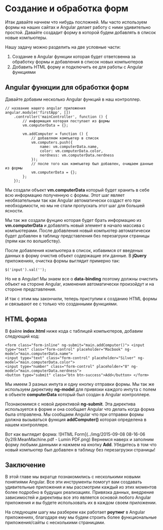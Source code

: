 # Создание и обработка форм

Итак давайте начнем что нибудь посложней. Мы часто используем формы на наших сайтах и Angular делает работу с ними удивительно простой. Давайте создадит форму в которой будем добавлять в список новые компьютеры.

Нашу задачу можно разделить на две условные части:

1. Создание в Angular функции которая будет ответсвенна за обработку формы и добавления в список новых компьютеров
2. Добавить HTML форму и подключить ее для работы с Angular функциями

## Angular функции для обработки форм

Давайте добавим несколько Angular функций в наш контроллер.

```
// название нашего angular приложения
angular.module('firstApp', [])
    .controller('mainController', function () {
        // информация которая поступает из формы
        vm.computerData = {};

        vm.addComputer = function () {
            // добавляем компьютер в список
            vm.computers.push({
                name: vm.computerData.name,
                color: vm.computerData.color,
                nerdness: vm.computerData.nerdness
            });
            // после того как компьютер был добавлен, очищаем данные из формы
            vm.computerData = {};
        };
    });
```
Мы создали объект **vm.computerData** который будет хранить в себе всю информацию полученную с формы. Этот шаг являет необязательным так как Angular автоматически создаст его при необходимости, но мы не стали пропускать этот шаг для большей ясности.

Мы так же создали фунцию которая будет брать информацию из **vm.computerData** и добавлять новый элемент в начало массива с компьютерами. После добавления новый компьютер автоматически будет добавлен в таблицу представления без перезагруки страницы (прям как по волшебству).

После добавления компьютера в список, избавимся от введеных данных в форму очистив объект содержащие эти данные. В **jQuery** приложениях, очистка формы выглядит примерно так:

```
$('input').val('');
```

Но не в Angular! Мы знаем все о **data-binding** поэтому должны очистить объект на стороне Angular, изменения автоматически произойдут и на стороне представления.

И так с этим мы закончили, теперь приступим к созданию HTML формы и связывают ее с только что созданными функциями.

## HTML форма
В файле **index.html** ниже кода с таблицей компьютеров, добавим следующий код:

```
<form class="form-inline" ng-submit="main.addComputer()"> <input type="text" class="form-control" placeholder="Macbook" ng-model="main.computerData.name">
<input type="text" class="form-control" placeholder="Silver" ng-model="main.computerData.color">
<input type="number" class="form-control" placeholder="8" ng-model="main.computerData.nerdness">
<button type="submit" class="btn btn-success">Add</button> </form>
```
Мы имеем 3 разных инпута и одну кнопку отправки формы. Мы так же используем директиву **ng-model** для привязки каждого инпута с полем в объекте **computerData** который был создан в Angular контроллере.

Познакомимся с новой директивой **ng-submit**. Эта директива используется в форме и она сообщает Angular что делать когда форма была отправлена. Мы сообщаем Angular что при отправки формы должна вызываться функция **addComputer()** которая определена в нашем контроллере.

Вот как выглядит форма:
![HTML Form](../img/2015-09-08 08-16-06 0y2l9.MeanMachine.pdf - Lumin PDF.png)
Вернемся наверх и заполним форму любыми данными и нажмем на кнопку **Add**. Убедитесь в том что новый компьютер был добавлен в таблицу без перезагрузки страницы!

## Заключение
В этой главе мы вкратце познакомились с несколькими новыми понятиями Angular. Все эти инструменты помогут вам создавать удивительные приложения и мы рассмотрим каждый из этих моментов более подробно в будущих реализациях. Привязка данных, внедрение зависимостей и директивы все это является основой любого Angular приложения и вы будете использовать их в каждом своем приложении.

На следующем шагу мы разберем как работает **роутинг** в Angular приложениях, благодаря ему мы будем строить более функциональные приложения/сайты с несколькими страницами.
